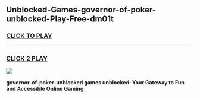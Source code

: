 
## Unblocked-Games-governor-of-poker-unblocked-Play-Free-dm01t
<h3>
<a href="https://premium76.site?title=governor-of-poker-unblocked&ref=18A">CLICK TO PLAY</a></h3>
<hr>

<h3>
<a href="https://premium76.site?title=governor-of-poker-unblocked&ref=18A">CLICK 2 PLAY</a>
  
</h3>

<a href="https://premium76.site?title=governor-of-poker-unblocked&ref=18A"><img src="https://clearcache.store/games.png"></a>


**governor-of-poker-unblocked games unblocked: Your Gateway to Fun and Accessible Online Gaming**
